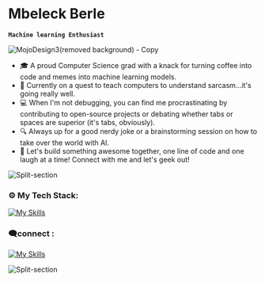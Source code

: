 # Mbeleck Berle
**`Machine learning Enthusiast`**

![MojoDesign3(removed background) - Copy](https://github.com/MbeleckBerle/MbeleckBerle/assets/91129216/83cf9f32-f370-4243-a16f-74348540ab98)

<ul>
<li> 🎓 A proud Computer Science grad with a knack for turning coffee into code and memes into machine learning models.</li>
<li> 🧠 Currently on a quest to teach computers to understand sarcasm...it's going really well.</li>
<li> 💻 When I'm not debugging, you can find me procrastinating by contributing to open-source projects or debating whether tabs or spaces are superior (it's tabs, obviously).</li>
<li> 🔍 Always up for a good nerdy joke or a brainstorming session on how to take over the world with AI.</li>
<li> 🚀 Let's build something awesome together, one line of code and one laugh at a time! Connect with me and let's geek out!</li>
</ul>



![Split-section](images/split%20section.png)

<h3 align="left">⚙ My Tech Stack:</h3>

[![My Skills](https://skillicons.dev/icons?i=python,qt,mysql,sqlite,mongodb,html,css,sass,styledcomponents,js,react,nodejs,graphql&theme=dark)](https://skillicons.dev)

<h3>🗨connect :</h3>

[![My Skills](https://skillicons.dev/icons?i=linkedin&theme=dark)](https://linkedin.com/in/divineanum)


![Split-section](images/split%20section.png)



<!-- ![Split-section](images/split%20section.png)

<img width="500" src="https://metrics.lecoq.io/CHR-onicles" alt="Github Metrics"> -->

